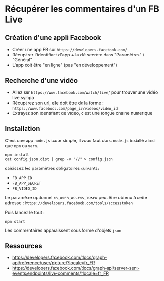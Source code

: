 # Récupérer les commentaires d'un FB Live

## Création d'une appli Facebook

* Créer une app FB sur `https://developers.facebook.com/`
* Récupérer l'identifiant d'app + la clé secrète dans "Paramètres" / "Général"
* L'app doit être "en ligne" (pas "en développement")

## Recherche d'une vidéo

* Allez sur `https://www.facebook.com/watch/live/` pour trouver une vidéo live sympa
* Récupérez son url, elle doit être de la forme : `https://www.facebook.com/page_id/videos/video_id`
* Extrayez son identifiant de vidéo, c'est une longue chaine numérique

## Installation

C'est une app `node.js` toute simple, il vous faut donc `node.js` installé ainsi que `npm` ou `yarn`.

```
npm install
cat config.json.dist | grep -v "//" > config.json
```

saisissez les paramètres obligatoires suivants:

* `FB_APP_ID`
* `FB_APP_SECRET`
* `FB_VIDEO_ID`

Le paramètre optionnel `FB_USER_ACCESS_TOKEN` peut être obtenu à cette adresse : `https://developers.facebook.com/tools/accesstoken`

Puis lancez le tout :

```
npm start
```

Les commentaires apparaissent sous forme d'objets `json`

## Ressources

* <https://developers.facebook.com/docs/graph-api/reference/user/picture/?locale=fr_FR>
* <https://developers.facebook.com/docs/graph-api/server-sent-events/endpoints/live-comments/?locale=fr_FR>

